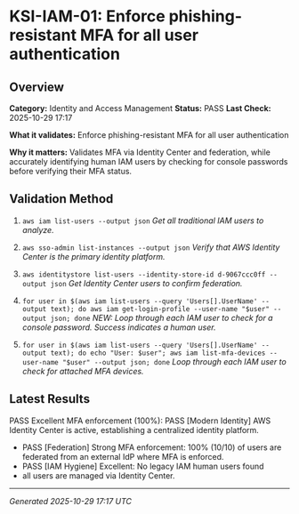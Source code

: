 # KSI-IAM-01: Enforce phishing-resistant MFA for all user authentication

## Overview

**Category:** Identity and Access Management
**Status:** PASS
**Last Check:** 2025-10-29 17:17

**What it validates:** Enforce phishing-resistant MFA for all user authentication

**Why it matters:** Validates MFA via Identity Center and federation, while accurately identifying human IAM users by checking for console passwords before verifying their MFA status.

## Validation Method

1. `aws iam list-users --output json`
   *Get all traditional IAM users to analyze.*

2. `aws sso-admin list-instances --output json`
   *Verify that AWS Identity Center is the primary identity platform.*

3. `aws identitystore list-users --identity-store-id d-9067ccc0ff --output json`
   *Get Identity Center users to confirm federation.*

4. `for user in $(aws iam list-users --query 'Users[].UserName' --output text); do aws iam get-login-profile --user-name "$user" --output json; done`
   *NEW: Loop through each IAM user to check for a console password. Success indicates a human user.*

5. `for user in $(aws iam list-users --query 'Users[].UserName' --output text); do echo "User: $user"; aws iam list-mfa-devices --user-name "$user" --output json; done`
   *Loop through each IAM user to check for attached MFA devices.*

## Latest Results

PASS Excellent MFA enforcement (100%): PASS [Modern Identity] AWS Identity Center is active, establishing a centralized identity platform.
- PASS [Federation] Strong MFA enforcement: 100% (10/10) of users are federated from an external IdP where MFA is enforced.
- PASS [IAM Hygiene] Excellent: No legacy IAM human users found
- all users are managed via Identity Center.

---
*Generated 2025-10-29 17:17 UTC*